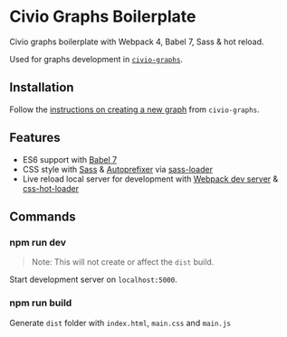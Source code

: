 # Civio Graphs Boilerplate

Civio graphs boilerplate with Webpack 4, Babel 7, Sass & hot reload.

Used for graphs development in [`civio-graphs`](https://github.com/civio/civio-graphs).

## Installation

Follow the [instructions on creating a new graph](https://github.com/civio/civio-graphs/wiki/Proceso-de-creación-de-gráficos#gráficos) from `civio-graphs`.

## Features

- ES6 support with [Babel 7](https://babeljs.io/)
- CSS style with [Sass](https://sass-lang.com/) & [Autoprefixer](https://github.com/postcss/autoprefixer) via [sass-loader](https://github.com/webpack-contrib/sass-loader)
- Live reload local server for development with [Webpack dev server](https://github.com/webpack/webpack-dev-server) & [css-hot-loader](https://github.com/shepherdwind/css-hot-loader)

## Commands

### npm run dev

> Note: This will not create or affect the `dist` build.

Start development server on `localhost:5000`.

### npm run build

Generate `dist` folder with `index.html`, `main.css` and `main.js`
